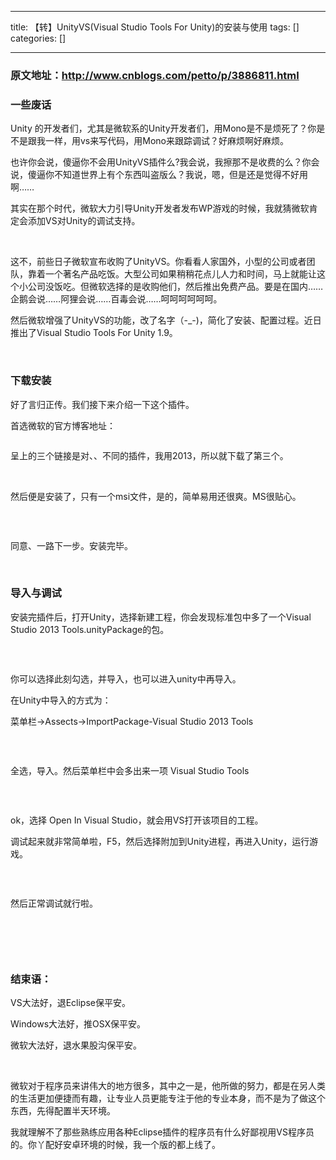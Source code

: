 
--- 
title:  【转】UnityVS(Visual Studio Tools For Unity)的安装与使用 
tags: []
categories: [] 

---
###  原文地址：http://www.cnblogs.com/petto/p/3886811.html

###  一些废话

 Unity 的开发者们，尤其是微软系的Unity开发者们，用Mono是不是烦死了？你是不是跟我一样，用vs来写代码，用Mono来跟踪调试？好麻烦啊好麻烦。

 也许你会说，傻逼你不会用UnityVS插件么?我会说，我擦那不是收费的么？你会说，傻逼你不知道世界上有个东西叫盗版么？我说，嗯，但是还是觉得不好用啊……

 其实在那个时代，微软大力引导Unity开发者发布WP游戏的时候，我就猜微软肯定会添加VS对Unity的调试支持。

  

 这不，前些日子微软宣布收购了UnityVS。你看看人家国外，小型的公司或者团队，靠着一个著名产品吃饭。大型公司如果稍稍花点儿人力和时间，马上就能让这个小公司没饭吃。但微软选择的是收购他们，然后推出免费产品。要是在国内……企鹅会说……阿狸会说……百毒会说……呵呵呵呵呵呵。

 然后微软增强了UnityVS的功能，改了名字（-_-)，简化了安装、配置过程。近日推出了Visual Studio Tools For Unity 1.9。

  

###  下载安装

 好了言归正传。我们接下来介绍一下这个插件。

 首选微软的官方博客地址：

 <img src="http://images.cnitblog.com/i/388462/201408/021220264939652.png" alt="" style="margin:0px; padding:0px; border:0px">

 呈上的三个链接是对、、不同的插件，我用2013，所以就下载了第三个。

  

 然后便是安装了，只有一个msi文件，是的，简单易用还很爽。MS很贴心。

 <img src="http://images.cnitblog.com/i/388462/201408/021223311029087.png" alt="" style="margin:0px; padding:0px; border:0px">

  

 同意、一路下一步。安装完毕。

  

###  导入与调试

 安装完插件后，打开Unity，选择新建工程，你会发现标准包中多了一个Visual Studio 2013 Tools.unityPackage的包。

 <img src="http://images.cnitblog.com/i/388462/201408/021226554464393.png" alt="" style="margin:0px; padding:0px; border:0px">

  

 你可以选择此刻勾选，并导入，也可以进入unity中再导入。

 在Unity中导入的方式为：

 菜单栏-&gt;Assects-&gt;ImportPackage-Visual Studio 2013 Tools

 <img src="http://images.cnitblog.com/i/388462/201408/021229408838683.png" alt="" style="margin:0px; padding:0px; border:0px">

  

 全选，导入。然后菜单栏中会多出来一项 Visual Studio Tools

 <img src="http://images.cnitblog.com/i/388462/201408/021232083836288.jpg" alt="" style="margin:0px; padding:0px; border:0px">

  

 ok，选择 Open In Visual Studio，就会用VS打开该项目的工程。

 调试起来就非常简单啦，F5，然后选择附加到Unity进程，再进入Unity，运行游戏。

 <img src="http://images.cnitblog.com/i/388462/201408/021234439159271.png" alt="" style="margin:0px; padding:0px; border:0px">

  

 然后正常调试就行啦。

  

 <img src="http://images.cnitblog.com/i/388462/201408/021236371334517.png" alt="" style="margin:0px; padding:0px; border:0px">

  

###  结束语：

 VS大法好，退Eclipse保平安。

 Windows大法好，推OSX保平安。

 微软大法好，退水果股沟保平安。

  

 微软对于程序员来讲伟大的地方很多，其中之一是，他所做的努力，都是在另人类的生活更加便捷而有趣，让专业人员更能专注于他的专业本身，而不是为了做这个东西，先得配置半天环境。

 我就理解不了那些熟练应用各种Eclipse插件的程序员有什么好鄙视用VS程序员的。你丫配好安卓环境的时候，我一个版的都上线了。

